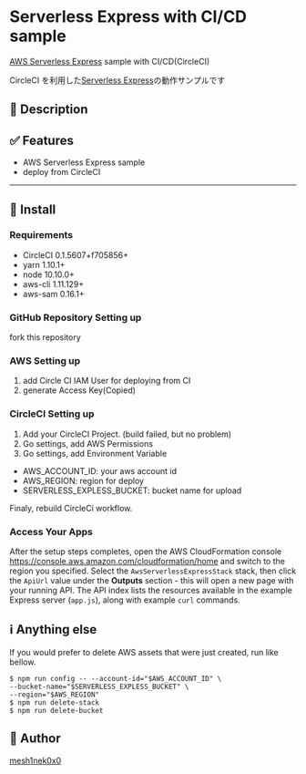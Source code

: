 # Serverless Express with CI/CD sample

[AWS Serverless Express](https://github.com/awslabs/aws-serverless-express) sample with CI/CD(CircleCI)

CircleCI を利用した[Serverless Express](https://github.com/awslabs/aws-serverless-express)の動作サンプルです

## :pushpin: Description

## :white_check_mark: Features

- AWS Serverless Express sample
- deploy from CircleCI

---

## :floppy_disk: Install

### Requirements

- CircleCI 0.1.5607+f705856+
- yarn 1.10.1+
- node 10.10.0+
- aws-cli 1.11.129+
- aws-sam 0.16.1+

### GitHub Repository Setting up

fork this repository

### AWS Setting up

1. add Circle CI IAM User for deploying from CI
1. generate Access Key(Copied)

### CircleCI Setting up

1. Add your CircleCI Project. (build failed, but no problem)
1. Go settings, add AWS Permissions
1. Go settings, add Environment Variable

- AWS_ACCOUNT_ID: your aws account id
- AWS_REGION: region for deploy
- SERVERLESS_EXPLESS_BUCKET: bucket name for upload

Finaly, rebuild CircleCi workflow.

### Access Your Apps

After the setup steps completes, open the AWS CloudFormation console https://console.aws.amazon.com/cloudformation/home and switch to the region you specified. Select the `AwsServerlessExpressStack` stack, then click the `ApiUrl` value under the **Outputs** section - this will open a new page with your running API. The API index lists the resources available in the example Express server (`app.js`), along with example `curl` commands.

## :information_source: Anything else

If you would prefer to delete AWS assets that were just created, run like bellow.

```
$ npm run config -- --account-id="$AWS_ACCOUNT_ID" \
--bucket-name="$SERVERLESS_EXPLESS_BUCKET" \
--region="$AWS_REGION"
$ npm run delete-stack
$ npm run delete-bucket
```

## :pencil: Author

[mesh1nek0x0](https://github.com/mesh1neko)
